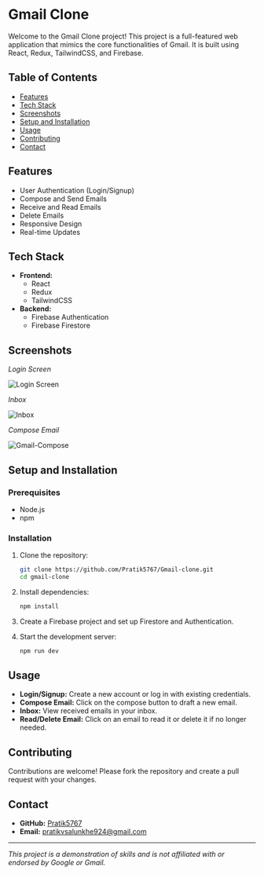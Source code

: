 # Gmail Clone

Welcome to the Gmail Clone project! This project is a full-featured web application that mimics the core functionalities of Gmail. It is built using React, Redux, TailwindCSS, and Firebase.

## Table of Contents

- [Features](#features)
- [Tech Stack](#tech-stack)
- [Screenshots](#screenshots)
- [Setup and Installation](#setup-and-installation)
- [Usage](#usage)
- [Contributing](#contributing)
- [Contact](#contact)

## Features

- User Authentication (Login/Signup)
- Compose and Send Emails
- Receive and Read Emails
- Delete Emails
- Responsive Design
- Real-time Updates

## Tech Stack

- **Frontend:**
  - React
  - Redux
  - TailwindCSS
- **Backend:**
  - Firebase Authentication
  - Firebase Firestore

## Screenshots
*Login Screen*

![Login Screen](https://github.com/Pratik5767/Gmail-clone/assets/138187006/1f9a8196-3c69-4f37-85bd-f1f0598121fd)


*Inbox*

![Inbox](https://github.com/Pratik5767/Gmail-clone/assets/138187006/37943a8c-fde4-4bff-b54f-abfd36fab892)


*Compose Email*

![Gmail-Compose](https://github.com/Pratik5767/Gmail-clone/assets/138187006/41569d1a-9eee-4b10-8a77-a0d47b126bc4)


## Setup and Installation

### Prerequisites

- Node.js
- npm

### Installation

1. Clone the repository:
    ```sh
    git clone https://github.com/Pratik5767/Gmail-clone.git
    cd gmail-clone
    ```

2. Install dependencies:
    ```sh
    npm install
    ```

3. Create a Firebase project and set up Firestore and Authentication.

4. Start the development server:
    ```sh
    npm run dev
    ```
    

## Usage

- **Login/Signup:** Create a new account or log in with existing credentials.
- **Compose Email:** Click on the compose button to draft a new email.
- **Inbox:** View received emails in your inbox.
- **Read/Delete Email:** Click on an email to read it or delete it if no longer needed.

## Contributing

Contributions are welcome! Please fork the repository and create a pull request with your changes.

## Contact

- **GitHub:** [Pratik5767](https://github.com/Pratik5767)
- **Email:** pratikvsalunkhe924@gmail.com

---

*This project is a demonstration of skills and is not affiliated with or endorsed by Google or Gmail.*
